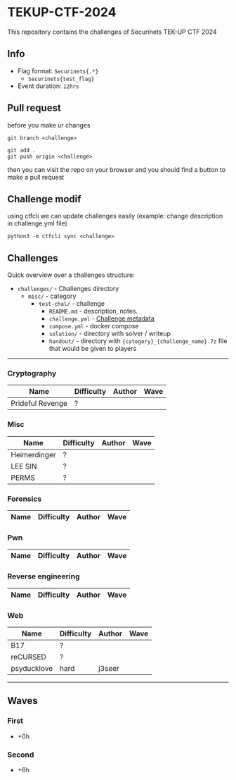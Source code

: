 # TEKUP-CTF-2024
This repository contains the challenges of Securinets TEK-UP CTF 2024


## Info

- Flag format: `Securinets{.*}`
  - `Securinets{test_flag}`
- Event duration: `12hrs`

## Pull request

before you make ur changes

```
git branch <challenge>
```

```
git add .
git push origin <challenge>
```
then you can visit the repo on your browser and you should find a button to make a pull request

## Challenge modif

using ctfcli we can update challenges easily (example: change description in challenge.yml file)

```
python3 -m ctfcli sync <challenge>
```


## Challenges

Quick overview over a challenges structure:

- `challenges/` - Challenges directory
  - `misc/` - category
    - `test-chal/` - challenge
      - `README.md` - description, notes.
      - `challenge.yml` - [Challenge metadata](https://github.com/CTFd/ctfcli/blob/master/ctfcli/spec/challenge-example.yml) 
      - `compose.yml` - docker compose 
      - `solution/` - directory with solver / writeup
      - `handout/` - directory with `{category}_{challenge_name}.7z` file that would be given to players


___

### Cryptography

| Name                | Difficulty  | Author            | Wave |
|---------------------|-------------|-------------------|------|
| Prideful Revenge    | ?           |                   |      |


### Misc

| Name                        | Difficulty | Author         | Wave |
|-----------------------------|------------|----------------|------|
| Heimerdinger                | ?          |                |      |
| LEE SIN                     | ?          |                |      |
| PERMS                       | ?          |                |      |


### Forensics

| Name                 | Difficulty  | Author            | Wave |
|----------------------|-------------|-------------------|------|


### Pwn

| Name               | Difficulty | Author        | Wave |
|--------------------|------------|---------------|------|


### Reverse engineering

| Name            | Difficulty | Author | Wave |
|-----------------|------------|--------|------|


### Web

| Name               | Difficulty | Author          | Wave |
|--------------------|------------|-----------------|------|
| B17                | ?          |                 |      |
| reCURSED           | ?          |                 |      |
| psyducklove        | hard       | j3seer          |      |

___

## Waves

### First

- +0h

### Second

- +6h

